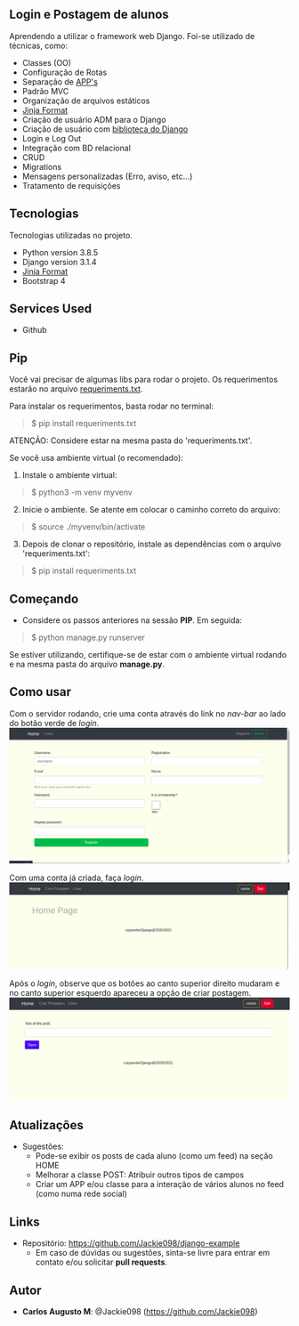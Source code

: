  ## Login e Postagem de alunos
 
Aprendendo a utilizar o framework web Django. Foi-se utilizado de técnicas, como:
  * Classes (OO)
  * Configuração de Rotas
  * Separação de [APP's](https://docs.djangoproject.com/en/3.1/intro/tutorial01/)
  * Padrão MVC
  * Organização de arquivos estáticos
  * [Jinja Format](https://jinja.palletsprojects.com/en/2.11.x/templates/)
  * Criação de usuário ADM para o Django
  * Criação de usuário com [biblioteca do Django](https://docs.djangoproject.com/en/3.1/ref/contrib/auth/)
  * Login e Log Out
  * Integração com BD relacional
  * CRUD
  * Migrations
  * Mensagens personalizadas (Erro, aviso, etc...)
  * Tratamento de requisições
 
 
## Tecnologias 
 
Tecnologias utilizadas no projeto.
 
* Python version  3.8.5
* Django version 3.1.4
 * [Jinja Format](https://jinja.palletsprojects.com/en/2.11.x/templates/)
* Bootstrap 4
 
 
## Services Used
 
* Github
 
## Pip
 Você vai precisar de algumas libs para rodar o projeto. Os requerimentos estarão no arquivo [requeriments.txt](https://github.com/Jackie098/django-example/blob/master/requeriments.txt).

 Para instalar os requerimentos, basta rodar no terminal:
 > $ pip install requeriments.txt
  
  ATENÇÃO: Considere estar na mesma pasta do 'requeriments.txt'.

  Se você usa ambiente virtual (o recomendado):
  1. Instale o ambiente virtual:
  > $ python3 -m venv myvenv
  2. Inicie o ambiente. Se atente em colocar o caminho correto do arquivo:
  > $ source ./myvenv/bin/activate
  3. Depois de clonar o repositório, instale as dependências com o arquivo 'requeriments.txt':
  > $ pip install requeriments.txt
 
## Começando
 
* Considere os passos anteriores na sessão **PIP**. Em seguida:
>    $ python manage.py runserver

  Se estiver utilizando, certifique-se de estar com o ambiente virtual rodando e na mesma pasta do arquivo **manage.py**.

## Como usar
 
 Com o servidor rodando, crie uma conta através do link no *nav-bar* ao lado do botão verde de *login*.
 ![Cadastro de usuário](https://github.com/Jackie098/django-example/blob/master/images-readme/cadastro-usuario.png)

 Com uma conta já criada, faça *login*.
 ![Usuário logado](https://github.com/Jackie098/django-example/blob/master/images-readme/usuario-logado.png)

 Após o *login*, observe que os botões ao canto superior direito mudaram e no canto superior esquerdo apareceu a opção de criar postagem.
 ![Cadastro de usuário](https://github.com/Jackie098/django-example/blob/master/images-readme/criando-postagem.png)
 
 
## Atualizações
 
  - Sugestões: 
    - Pode-se exibir os posts de cada aluno (como um feed) na seção HOME
    - Melhorar a classe POST: Atribuir outros tipos de campos
    - Criar um APP e/ou classe para a interação de vários alunos no feed (como numa rede social)
 
 
## Links
 
  - Repositório: https://github.com/Jackie098/django-example
    - Em caso de dúvidas ou sugestões, sinta-se livre para entrar em contato e/ou solicitar **pull requests**.
 
 
## Autor
 
* **Carlos Augusto M**: @Jackie098 (https://github.com/Jackie098)
